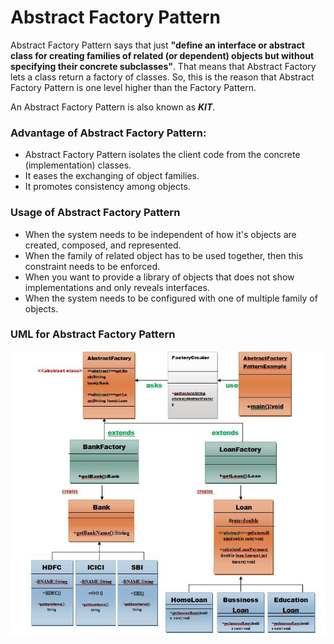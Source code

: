# Abstract Factory Pattern
Abstract Factory Pattern says that just **"define an interface or abstract class for creating families of related (or dependent) objects
but without specifying their concrete subclasses"**. That means that Abstract Factory lets a class return a factory of classes. So,
this is the reason that Abstract Factory Pattern is one level higher than the Factory Pattern.

An Abstract Factory Pattern is also known as  ***KIT***.
### Advantage of Abstract Factory Pattern:
* Abstract Factory Pattern isolates the client code from the concrete (implementation) classes.
* It eases the exchanging of object families.
* It promotes consistency among objects.
### Usage of Abstract Factory Pattern
* When the system needs to be independent of how it's objects are created, composed, and represented.
* When the family of related object has to be used together, then this constraint needs to be enforced.
* When you want to provide a library of objects that does not show implementations and only reveals interfaces.
* When the system needs to be configured with one of multiple family of objects.
### UML for Abstract Factory Pattern
<img src="abstractfactory.jpg">